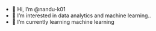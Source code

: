 - 👋 Hi, I’m @nandu-k01
- 👀 I’m interested in data analytics and machine learning..
- 🌱 I’m currently learning machine learning

<!---
nandu-k01/nandu-k01 is a ✨ special ✨ repository because its `README.md` (this file) appears on your GitHub profile.
You can click the Preview link to take a look at your changes.
--->
